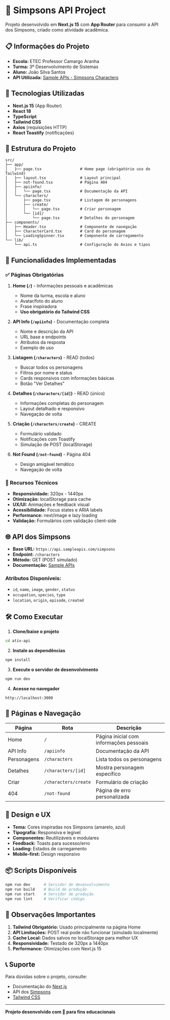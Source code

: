 # 🍩 Simpsons API Project

Projeto desenvolvido em **Next.js 15** com **App Router** para consumir a API dos Simpsons, criado como atividade acadêmica.

## 📋 Informações do Projeto

- **Escola:** ETEC Professor Camargo Aranha
- **Turma:** 3º Desenvolvimento de Sistemas  
- **Aluno:** João Silva Santos
- **API Utilizada:** [Sample APIs - Simpsons Characters](https://api.sampleapis.com/simpsons/characters)

## 🚀 Tecnologias Utilizadas

- **Next.js 15** (App Router)
- **React 18**
- **TypeScript**
- **Tailwind CSS**
- **Axios** (requisições HTTP)
- **React Toastify** (notificações)

## 📁 Estrutura do Projeto

```
src/
├── app/
│   ├── page.tsx                 # Home page (obrigatório uso do Tailwind)
│   ├── layout.tsx               # Layout principal
│   ├── not-found.tsx            # Página 404
│   ├── apiinfo/
│   │   └── page.tsx             # Documentação da API
│   └── characters/
│       ├── page.tsx             # Listagem de personagens
│       ├── create/
│       │   └── page.tsx         # Criar personagem
│       └── [id]/
│           └── page.tsx         # Detalhes do personagem
├── components/
│   ├── Header.tsx               # Componente de navegação
│   ├── CharacterCard.tsx        # Card do personagem
│   └── LoadingSpinner.tsx       # Componente de carregamento
└── lib/
    └── api.ts                   # Configuração do Axios e tipos
```

## 🎯 Funcionalidades Implementadas

### ✅ Páginas Obrigatórias

1. **Home (`/`)** - Informações pessoais e acadêmicas
   - Nome da turma, escola e aluno
   - Avatar/foto do aluno
   - Frase inspiradora
   - **Uso obrigatório do Tailwind CSS**

2. **API Info (`/apiinfo`)** - Documentação completa
   - Nome e descrição da API
   - URL base e endpoints
   - Atributos da resposta
   - Exemplo de uso

3. **Listagem (`/characters`)** - READ (todos)
   - Buscar todos os personagens
   - Filtros por nome e status
   - Cards responsivos com informações básicas
   - Botão "Ver Detalhes"

4. **Detalhes (`/characters/[id]`)** - READ (único)
   - Informações completas do personagem
   - Layout detalhado e responsivo
   - Navegação de volta

5. **Criação (`/characters/create`)** - CREATE
   - Formulário validado
   - Notificações com Toastify
   - Simulação de POST (localStorage)

6. **Not Found (`/not-found`)** - Página 404
   - Design amigável temático
   - Navegação de volta

### 🔧 Recursos Técnicos

- **Responsividade:** 320px - 1440px
- **Otimização:** localStorage para cache
- **UX/UI:** Animações e feedback visual
- **Acessibilidade:** Focus states e ARIA labels
- **Performance:** next/image e lazy loading
- **Validação:** Formulários com validação client-side

## 🌐 API dos Simpsons

- **Base URL:** `https://api.sampleapis.com/simpsons`
- **Endpoint:** `/characters`
- **Método:** GET (POST simulado)
- **Documentação:** [Sample APIs](https://sampleapis.com/)

### Atributos Disponíveis:
- `id`, `name`, `image`, `gender`, `status`
- `occupation`, `species`, `type`
- `location`, `origin`, `episode`, `created`

## 🛠️ Como Executar

1. **Clone/baixe o projeto**
```bash
cd ativ-api
```

2. **Instale as dependências**
```bash
npm install
```

3. **Execute o servidor de desenvolvimento**
```bash
npm run dev
```

4. **Acesse no navegador**
```
http://localhost:3000
```

## 📱 Páginas e Navegação

| Página | Rota | Descrição |
|--------|------|-----------|
| Home | `/` | Página inicial com informações pessoais |
| API Info | `/apiinfo` | Documentação da API |
| Personagens | `/characters` | Lista todos os personagens |
| Detalhes | `/characters/[id]` | Mostra personagem específico |
| Criar | `/characters/create` | Formulário de criação |
| 404 | `/not-found` | Página de erro personalizada |

## 🎨 Design e UX

- **Tema:** Cores inspiradas nos Simpsons (amarelo, azul)
- **Tipografia:** Responsiva e legível
- **Componentes:** Reutilizáveis e modulares
- **Feedback:** Toasts para sucesso/erro
- **Loading:** Estados de carregamento
- **Mobile-first:** Design responsivo

## 📦 Scripts Disponíveis

```bash
npm run dev      # Servidor de desenvolvimento
npm run build    # Build de produção
npm run start    # Servidor de produção
npm run lint     # Verificar código
```

## 🚨 Observações Importantes

1. **Tailwind Obrigatório:** Usado principalmente na página Home
2. **API Limitações:** POST real pode não funcionar (simulado localmente)
3. **Cache Local:** Dados salvos no localStorage para melhor UX
4. **Responsividade:** Testado de 320px a 1440px
5. **Performance:** Otimizações com Next.js 15

## 📞 Suporte

Para dúvidas sobre o projeto, consulte:
- Documentação do [Next.js](https://nextjs.org/docs)
- API dos [Simpsons](https://sampleapis.com/)
- [Tailwind CSS](https://tailwindcss.com/docs)

---

**Projeto desenvolvido com 💛 para fins educacionais**
